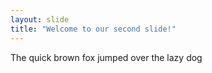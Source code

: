 ```yaml
---
layout: slide
title: "Welcome to our second slide!"
---
```

The quick brown fox jumped over the lazy dog
